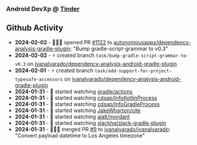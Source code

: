 ### Android DevXp @ [Tinder](https://medium.com/tinder)

## Github Activity
- **2024-02-02** - 🧑🏻‍💻 opened PR [#1122](https://github.com/autonomousapps/dependency-analysis-gradle-plugin/pull/1122) to [autonomousapps/dependency-analysis-gradle-plugin](https://github.com/autonomousapps/dependency-analysis-gradle-plugin): "Bump gradle-script-grammar to v0.3"
- **2024-02-02** - ⚡️ created branch `task/bump-gradle-script-grammar-to-v0.3` on [ivanalvarado/dependency-analysis-android-gradle-plugin](https://github.com/ivanalvarado/dependency-analysis-android-gradle-plugin)
- **2024-02-01** - ⚡️ created branch `task/add-support-for-project-typesafe-accessors` on [ivanalvarado/dependency-analysis-android-gradle-plugin](https://github.com/ivanalvarado/dependency-analysis-android-gradle-plugin)
- **2024-01-31** - 👀 started watching [gradle/actions](https://github.com/gradle/actions)
- **2024-01-31** - 👀 started watching [cdsap/InfoKotlinProcess](https://github.com/cdsap/InfoKotlinProcess)
- **2024-01-31** - 👀 started watching [cdsap/InfoGradleProcess](https://github.com/cdsap/InfoGradleProcess)
- **2024-01-31** - 👀 started watching [JakeWharton/cite](https://github.com/JakeWharton/cite)
- **2024-01-31** - 👀 started watching [ajalt/mordant](https://github.com/ajalt/mordant)
- **2024-01-31** - 👀 started watching [slackhq/slack-gradle-plugin](https://github.com/slackhq/slack-gradle-plugin)
- **2024-01-31** - 🧑🏻‍💻 merged PR [#9](https://github.com/ivanalvarado/ivanalvarado/pull/9) to [ivanalvarado/ivanalvarado](https://github.com/ivanalvarado/ivanalvarado): "Convert payload datetime to Los Angeles timezone"